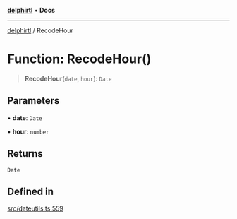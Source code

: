 [**delphirtl**](../README.md) • **Docs**

***

[delphirtl](../globals.md) / RecodeHour

# Function: RecodeHour()

> **RecodeHour**(`date`, `hour`): `Date`

## Parameters

• **date**: `Date`

• **hour**: `number`

## Returns

`Date`

## Defined in

[src/dateutils.ts:559](https://github.com/chuacw/delphirtl/blob/01752da42abbae178d000244800240d96a86d86e/src/dateutils.ts#L559)
